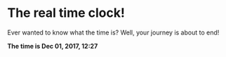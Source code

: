 # The real time clock!

Ever wanted to know what the time is? Well, your journey is about to end!

**The time is Dec 01, 2017, 12:27**